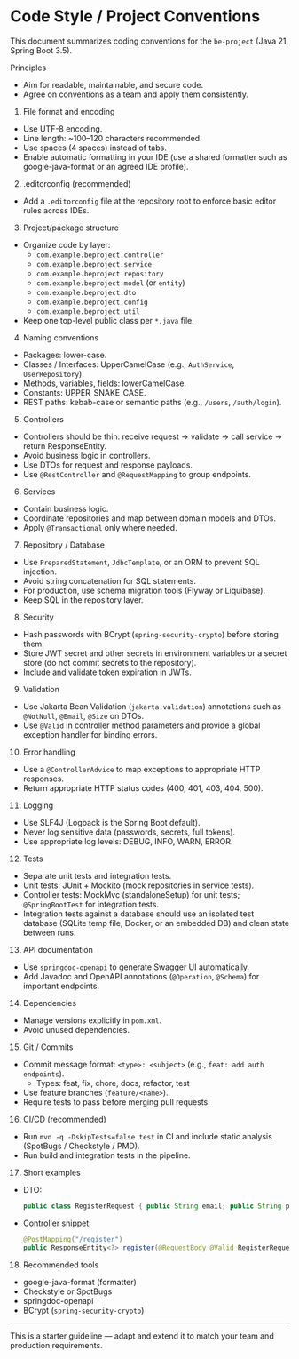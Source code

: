 # Code Style / Project Conventions

This document summarizes coding conventions for the `be-project` (Java 21, Spring Boot 3.5).

Principles
- Aim for readable, maintainable, and secure code.
- Agree on conventions as a team and apply them consistently.

1) File format and encoding
- Use UTF-8 encoding.
- Line length: ~100–120 characters recommended.
- Use spaces (4 spaces) instead of tabs.
- Enable automatic formatting in your IDE (use a shared formatter such as google-java-format or an agreed IDE profile).

2) .editorconfig (recommended)
- Add a `.editorconfig` file at the repository root to enforce basic editor rules across IDEs.

3) Project/package structure
- Organize code by layer:
  - `com.example.beproject.controller`
  - `com.example.beproject.service`
  - `com.example.beproject.repository`
  - `com.example.beproject.model` (or `entity`)
  - `com.example.beproject.dto`
  - `com.example.beproject.config`
  - `com.example.beproject.util`
- Keep one top-level public class per `*.java` file.

4) Naming conventions
- Packages: lower-case.
- Classes / Interfaces: UpperCamelCase (e.g., `AuthService`, `UserRepository`).
- Methods, variables, fields: lowerCamelCase.
- Constants: UPPER_SNAKE_CASE.
- REST paths: kebab-case or semantic paths (e.g., `/users`, `/auth/login`).

5) Controllers
- Controllers should be thin: receive request -> validate -> call service -> return ResponseEntity.
- Avoid business logic in controllers.
- Use DTOs for request and response payloads.
- Use `@RestController` and `@RequestMapping` to group endpoints.

6) Services
- Contain business logic.
- Coordinate repositories and map between domain models and DTOs.
- Apply `@Transactional` only where needed.

7) Repository / Database
- Use `PreparedStatement`, `JdbcTemplate`, or an ORM to prevent SQL injection.
- Avoid string concatenation for SQL statements.
- For production, use schema migration tools (Flyway or Liquibase).
- Keep SQL in the repository layer.

8) Security
- Hash passwords with BCrypt (`spring-security-crypto`) before storing them.
- Store JWT secret and other secrets in environment variables or a secret store (do not commit secrets to the repository).
- Include and validate token expiration in JWTs.

9) Validation
- Use Jakarta Bean Validation (`jakarta.validation`) annotations such as `@NotNull`, `@Email`, `@Size` on DTOs.
- Use `@Valid` in controller method parameters and provide a global exception handler for binding errors.

10) Error handling
- Use a `@ControllerAdvice` to map exceptions to appropriate HTTP responses.
- Return appropriate HTTP status codes (400, 401, 403, 404, 500).

11) Logging
- Use SLF4J (Logback is the Spring Boot default).
- Never log sensitive data (passwords, secrets, full tokens).
- Use appropriate log levels: DEBUG, INFO, WARN, ERROR.

12) Tests
- Separate unit tests and integration tests.
- Unit tests: JUnit + Mockito (mock repositories in service tests).
- Controller tests: MockMvc (standaloneSetup) for unit tests; `@SpringBootTest` for integration tests.
- Integration tests against a database should use an isolated test database (SQLite temp file, Docker, or an embedded DB) and clean state between runs.

13) API documentation
- Use `springdoc-openapi` to generate Swagger UI automatically.
- Add Javadoc and OpenAPI annotations (`@Operation`, `@Schema`) for important endpoints.

14) Dependencies
- Manage versions explicitly in `pom.xml`.
- Avoid unused dependencies.

15) Git / Commits
- Commit message format: `<type>: <subject>` (e.g., `feat: add auth endpoints`).
  - Types: feat, fix, chore, docs, refactor, test
- Use feature branches (`feature/<name>`).
- Require tests to pass before merging pull requests.

16) CI/CD (recommended)
- Run `mvn -q -DskipTests=false test` in CI and include static analysis (SpotBugs / Checkstyle / PMD).
- Run build and integration tests in the pipeline.

17) Short examples
- DTO:
  ```java
  public class RegisterRequest { public String email; public String password; /* ... */ }
  ```
- Controller snippet:
  ```java
  @PostMapping("/register")
  public ResponseEntity<?> register(@RequestBody @Valid RegisterRequest req) { ... }
  ```

18) Recommended tools
- google-java-format (formatter)
- Checkstyle or SpotBugs
- springdoc-openapi
- BCrypt (`spring-security-crypto`)

---

This is a starter guideline — adapt and extend it to match your team and production requirements.
